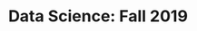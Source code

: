 ---
title: "Data Science: Fall 2019"

location: <?UNK?>
date: <?UNK?>
frequency: 1

# Summarize the Group's content for this semester
summary: >-
  We're working on filling this out!

draft: false

# DO NOT EDIT BELOW THIS LINE ----------
toc: true
type: meetings
weight: 999941

menu_name: projects_fa19

menu:
  projects_fa19:
    weight: 1
  groups:
    parent: Projects
    identifier: projects_fa19

user_groups:
  - fa19-projects-director
  - fa19-projects-coordinator
---